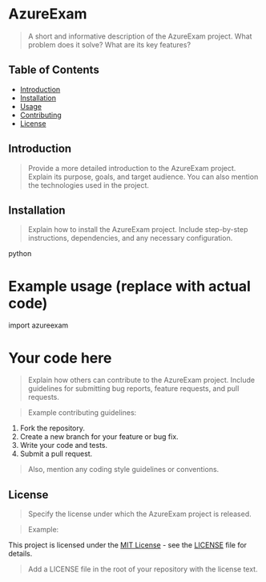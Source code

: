 
# AzureExam

> A short and informative description of the AzureExam project. What problem does it solve? What are its key features?

## Table of Contents

- [Introduction](#introduction)
- [Installation](#installation)
- [Usage](#usage)
- [Contributing](#contributing)
- [License](#license)

## Introduction

> Provide a more detailed introduction to the AzureExam project. Explain its purpose, goals, and target audience. You can also mention the technologies used in the project.

## Installation

> Explain how to install the AzureExam project. Include step-by-step instructions, dependencies, and any necessary configuration.

python
# Example usage (replace with actual code)
import azureexam

# Your code here
> Explain how others can contribute to the AzureExam project. Include guidelines for submitting bug reports, feature requests, and pull requests.

> Example contributing guidelines:

1.  Fork the repository.
2.  Create a new branch for your feature or bug fix.
3.  Write your code and tests.
4.  Submit a pull request.

> Also, mention any coding style guidelines or conventions.

## License

> Specify the license under which the AzureExam project is released.

> Example:

This project is licensed under the [MIT License](LICENSE) - see the [LICENSE](LICENSE) file for details.

> Add a LICENSE file in the root of your repository with the license text.
